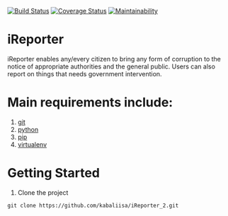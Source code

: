 [![Build Status](https://travis-ci.org/kabaliisa/iReporter_2.svg?branch=develop)](https://travis-ci.org/kabaliisa/iReporter_2) [![Coverage Status](https://coveralls.io/repos/github/kabaliisa/iReporter_2/badge.svg?branch=develop&service=github)](https://coveralls.io/github/kabaliisa/iReporter_2?branch=develop) [![Maintainability](https://api.codeclimate.com/v1/badges/e7930497fc0b4809925b/maintainability)](https://codeclimate.com/github/kabaliisa/iReporter_2/maintainability)

# iReporter

iReporter enables
any/every citizen to bring any form of corruption to the notice of appropriate authorities and the general public. Users can also report on things that needs government intervention.

# Main requirements include:

1. [git](https://git-scm.com/)
2. [python](https://docs.python.org/3/)
3. [pip](https://pypi.org/project/pip/)
4. [virtualenv](https://virtualenv.pypa.io/en/stable/)

# Getting Started

1. Clone the project <br>

`git clone https://github.com/kabaliisa/iReporter_2.git`
